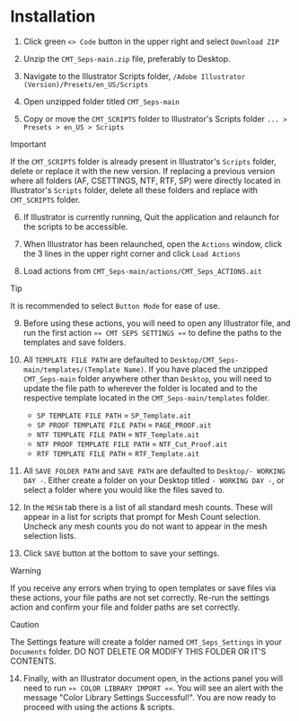 # Installation

1. Click green `<> Code` button in the upper right and select `Download ZIP`

2. Unzip the `CMT_Seps-main.zip` file, preferably to Desktop.

3. Navigate to the Illustrator Scripts folder, `/Adobe Illustrator (Version)/Presets/en_US/Scripts`

4. Open unzipped folder titled `CMT_Seps-main`

5. Copy or move the `CMT_SCRIPTS` folder to Illustrator's Scripts folder `... > Presets > en_US > Scripts`

> [!IMPORTANT]
> If the `CMT_SCRIPTS` folder is already present in Illustrator's `Scripts` folder, delete or replace it with the new version.
> If replacing a previous version where all folders (AF, CSETTINGS, NTF, RTF, SP) were directly located in Illustrator's `Scripts` folder, delete all these folders and replace with `CMT_SCRIPTS` folder.

6. If Illustrator is currently running, Quit the application and relaunch for the scripts to be accessible.

7. When Illustrator has been relaunched, open the `Actions` window, click the 3 lines in the upper right corner and click `Load Actions`

8. Load actions from `CMT_Seps-main/actions/CMT_Seps_ACTIONS.ait`

> [!TIP]
> It is recommended to select `Button Mode` for ease of use.

9. Before using these actions, you will need to open any Illustrator file, and run the first action `»» CMT SEPS SETTINGS ««` to define the paths to the templates and save folders.

10. All `TEMPLATE FILE PATH` are defaulted to `Desktop/CMT_Seps-main/templates/(Template Name)`. If you have placed the unzipped `CMT_Seps-main` folder anywhere other than `Desktop`, you will need to update the file path to wherever the folder is located and to the respective template located in the `CMT_Seps-main/templates` folder.

    - `SP TEMPLATE FILE PATH` = `SP_Template.ait`
    - `SP PROOF TEMPLATE FILE PATH` = `PAGE_PROOF.ait`
    - `NTF TEMPLATE FILE PATH` = `NTF_Template.ait`
    - `NTF PROOF TEMPLATE FILE PATH` = `NTF_Cut_Proof.ait`
    - `RTF TEMPLATE FILE PATH` = `RTF_Template.ait`

11. All `SAVE FOLDER PATH` and `SAVE PATH` are defaulted to `Desktop/- WORKING DAY -`. Either create a folder on your Desktop titled `- WORKING DAY -`, or select a folder where you would like the files saved to.

12. In the `MESH` tab there is a list of all standard mesh counts. These will appear in a list for scripts that prompt for Mesh Count selection. Uncheck any mesh counts you do not want to appear in the mesh selection lists.

13. Click `SAVE` button at the bottom to save your settings.

> [!WARNING]
> If you receive any errors when trying to open templates or save files via these actions, your file paths are not set correctly. Re-run the settings action and confirm your file and folder paths are set correctly.

> [!CAUTION]
> The Settings feature will create a folder named `CMT_Seps_Settings` in your `Documents` folder. DO NOT DELETE OR MODIFY THIS FOLDER OR IT'S CONTENTS.

14. Finally, with an Illustrator document open, in the actions panel you will need to run `»» COLOR LIBRARY IMPORT ««`. You will see an alert with the message "Color Library Settings Successful!". You are now ready to proceed with using the actions & scripts.
